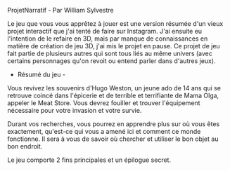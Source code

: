 ProjetNarratif - Par William Sylvestre

Le jeu que vous vous apprêtez à jouer est une version résumée d'un vieux projet interactif que j'ai tenté de faire sur Instagram. J'ai ensuite eu l'intention de le refaire en 3D, mais par manque de connaissances en matière de création de jeu 3D, j'ai mis le projet en pause. Ce projet de jeu fait partie de plusieurs autres qui sont tous liés au même univers (avec certains personnages qu'on revoit ou entend parler dans d'autres jeux).


- Résumé du jeu -

Vous revivez les souvenirs d'Hugo Weston, un jeune ado de 14 ans qui se retrouve coincé dans l'épicerie et de terrible et terrifiante de Mama Olga, appeler le Meat Store. Vous devrez fouiller et trouver l'équipement nécessaire pour votre invasion et votre survie.

Durant vos recherches, vous pourrez en apprendre plus sur où vous êtes exactement, qu'est-ce qui vous a amené ici et comment ce monde fonctionne. Il sera à vous de savoir où chercher et utiliser le bon objet au bon endroit.

Le jeu comporte 2 fins principales et un épilogue secret.